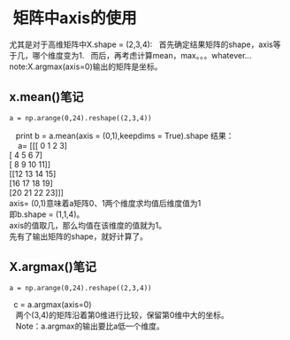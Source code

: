 #  矩阵中axis的使用  
尤其是对于高维矩阵中X.shape = (2,3,4):  
首先确定结果矩阵的shape，axis等于几，哪个维度变为1.  
而后，再考虑计算mean，max。。。whatever...  
note:X.argmax(axis=0)输出的矩阵是坐标。
##  x.mean()笔记
    a = np.arange(0,24).reshape((2,3,4))
    print b = a.mean(axis = (0,1),keepdims = True).shape
结果：  
      a= [[[ 0  1  2  3]  
        [ 4  5  6  7]  
        [ 8  9 10 11]]  
        [[12 13 14 15]  
        [16 17 18 19]  
        [20 21 22 23]]]  
 axis= (0,1)意味着a矩阵0、1两个维度求均值后维度值为1  
 即b.shape = (1,1,4)。  
 axis的值取几，那么均值在该维度的值就为1。  
 先有了输出矩阵的shape，就好计算了。 
 
 ## X.argmax()笔记
    a = np.arange(0,24).reshape((2,3,4))  
    c = a.argmax(axis=0)  
    两个(3,4)的矩阵沿着第0维进行比较，保留第0维中大的坐标。  
    Note：a.argmax的输出要比a低一个维度。  

